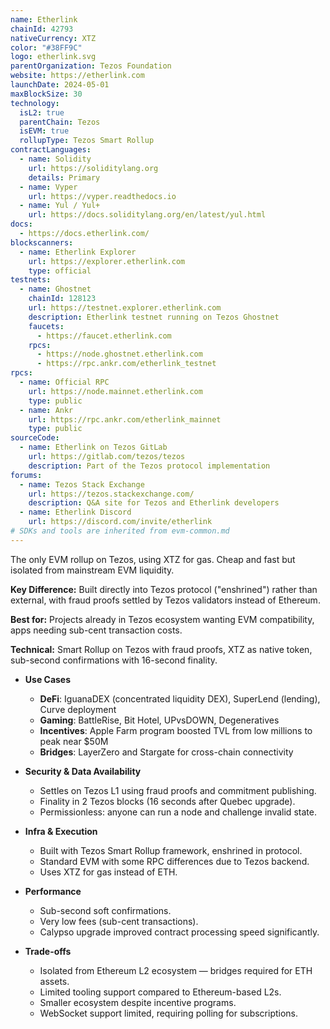 ```yaml
---
name: Etherlink
chainId: 42793
nativeCurrency: XTZ
color: "#38FF9C"
logo: etherlink.svg
parentOrganization: Tezos Foundation
website: https://etherlink.com
launchDate: 2024-05-01
maxBlockSize: 30
technology:
  isL2: true
  parentChain: Tezos
  isEVM: true
  rollupType: Tezos Smart Rollup
contractLanguages:
  - name: Solidity
    url: https://soliditylang.org
    details: Primary
  - name: Vyper
    url: https://vyper.readthedocs.io
  - name: Yul / Yul+
    url: https://docs.soliditylang.org/en/latest/yul.html
docs:
  - https://docs.etherlink.com/
blockscanners:
  - name: Etherlink Explorer
    url: https://explorer.etherlink.com
    type: official
testnets:
  - name: Ghostnet
    chainId: 128123
    url: https://testnet.explorer.etherlink.com
    description: Etherlink testnet running on Tezos Ghostnet
    faucets:
      - https://faucet.etherlink.com
    rpcs:
      - https://node.ghostnet.etherlink.com
      - https://rpc.ankr.com/etherlink_testnet
rpcs:
  - name: Official RPC
    url: https://node.mainnet.etherlink.com
    type: public
  - name: Ankr
    url: https://rpc.ankr.com/etherlink_mainnet
    type: public
sourceCode:
  - name: Etherlink on Tezos GitLab
    url: https://gitlab.com/tezos/tezos
    description: Part of the Tezos protocol implementation
forums:
  - name: Tezos Stack Exchange
    url: https://tezos.stackexchange.com/
    description: Q&A site for Tezos and Etherlink developers
  - name: Etherlink Discord
    url: https://discord.com/invite/etherlink
# SDKs and tools are inherited from evm-common.md
---
```


The only EVM rollup on Tezos, using XTZ for gas. Cheap and fast but isolated from mainstream EVM liquidity.

**Key Difference:** Built directly into Tezos protocol ("enshrined") rather than external, with fraud proofs settled by Tezos validators instead of Ethereum.

**Best for:** Projects already in Tezos ecosystem wanting EVM compatibility, apps needing sub-cent transaction costs.

**Technical:** Smart Rollup on Tezos with fraud proofs, XTZ as native token, sub-second confirmations with 16-second finality.

- **Use Cases**
  - **DeFi**: IguanaDEX (concentrated liquidity DEX), SuperLend (lending), Curve deployment
  - **Gaming**: BattleRise, Bit Hotel, UPvsDOWN, Degeneratives
  - **Incentives**: Apple Farm program boosted TVL from low millions to peak near $50M
  - **Bridges**: LayerZero and Stargate for cross-chain connectivity

- **Security & Data Availability**
  - Settles on Tezos L1 using fraud proofs and commitment publishing.
  - Finality in 2 Tezos blocks (16 seconds after Quebec upgrade).
  - Permissionless: anyone can run a node and challenge invalid state.

- **Infra & Execution**
  - Built with Tezos Smart Rollup framework, enshrined in protocol.
  - Standard EVM with some RPC differences due to Tezos backend.
  - Uses XTZ for gas instead of ETH.

- **Performance**
  - Sub-second soft confirmations.
  - Very low fees (sub-cent transactions).
  - Calypso upgrade improved contract processing speed significantly.

- **Trade-offs**
  - Isolated from Ethereum L2 ecosystem — bridges required for ETH assets.
  - Limited tooling support compared to Ethereum-based L2s.
  - Smaller ecosystem despite incentive programs.
  - WebSocket support limited, requiring polling for subscriptions.
